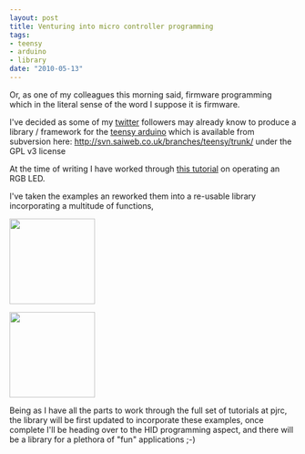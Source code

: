 ```yaml
--- 
layout: post
title: Venturing into micro controller programming
tags: 
- teensy
- arduino
- library
date: "2010-05-13"
---
```

Or, as one of my colleagues this morning said, firmware programming which in the literal sense of the word I suppose it is firmware.

I've decided as some of my <a href="http://twitter.com/Saiweb">twitter</a> followers may already know to produce a library / framework for the <a href="http://www.pjrc.com/teensy/index.html">teensy arduino</a> which is available from subversion here: <a href="http://svn.saiweb.co.uk/branches/teensy/trunk/">http://svn.saiweb.co.uk/branches/teensy/trunk/</a> under the GPL v3 license

At the time of writing I have worked through <a href="http://www.pjrc.com/teensy/tutorial2.html">this tutorial</a> on operating an RGB LED.

I've taken the examples an reworked them into a re-usable library incorporating a multitude of functions, 

<a href="http://www.saiweb.co.ukcdn.saiweb.co.uk/uploads/2010/05/IMG_0477.jpg"><img src="http://www.saiweb.co.ukcdn.saiweb.co.uk/uploads/2010/05/IMG_0477-150x150.jpg" alt="" title="Kit as it arrived" width="150" height="150" class="aligncenter size-thumbnail wp-image-865" /></a>

<a href="http://www.saiweb.co.ukcdn.saiweb.co.uk/uploads/2010/05/IMG_0478.jpg"><img src="http://www.saiweb.co.ukcdn.saiweb.co.uk/uploads/2010/05/IMG_0478-150x150.jpg" alt="" title="it LIVES!" width="150" height="150" class="aligncenter size-thumbnail wp-image-866" /></a>

Being as I have all the parts to work through the full set of tutorials at pjrc, the library will be first updated to incorporate these examples, once complete I'll be heading over to the HID programming aspect, and there will be a library for a plethora of "fun" applications ;-)



